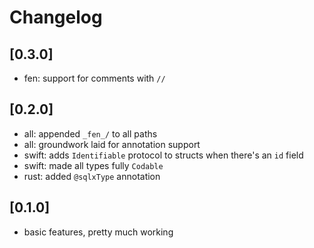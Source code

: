 # Changelog

## [0.3.0]
- fen: support for comments with `//`

## [0.2.0]
- all: appended `_fen_/` to all paths
- all: groundwork laid for annotation support
- swift: adds `Identifiable` protocol to structs when there's an `id` field
- swift: made all types fully `Codable`
- rust: added `@sqlxType` annotation

## [0.1.0]
- basic features, pretty much working

